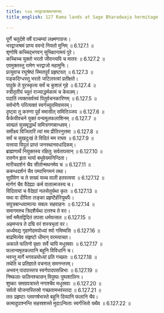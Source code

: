 ```yaml
---
title: १२७ भरद्वाजाश्रमागमनम्
title_english: 127 Rama lands at Sage Bharadwaja hermitage

---
```




पूर्णे चतुर्दशे वर्षे पञ्चम्यां लक्ष्मणाग्रजः।  
भरद्वाजश्रमं प्राप्य ववन्दे नियतो मुनिम् ॥ 6.127.1 ॥   
शृणोषि कच्चिद्भगवन् सुभिक्षानामयं पुरे।  
कच्चिच्च युक्तो भरतो जीवन्त्यपि च मातरः ॥ 6.127.2 ॥   
एवमुक्तस्तु रामेण भरद्वाजो महामुनिः।  
प्रत्युवाच रघुश्रेष्ठं स्मितपूर्वं प्रहृष्टवत् ॥ 6.127.3 ॥   
पङ्कदिग्धस्तु भरतो जटिलस्त्वां प्रतीक्षते।  
पादुके ते पुरस्कृत्य सर्वं च कुशलं गृहे ॥ 6.127.4 ॥   
स्त्रीतृतीयं च्युतं राज्याद्धर्मकामं च केवलम्।  
पदातिं त्यक्तसर्वस्वं पितुर्वचनकारिणम् ॥ 6.127.5 ॥   
सर्वभोगैः परित्यक्तं स्वर्गच्युतमिवामरम्।  
दृष्ट्वा तु करुणा पूर्वं ममासीत् समितिञ्जय ॥ 6.127.6 ॥   
कैकेयीवचने युक्तं वन्यमूलफलाशिनम् ॥ 6.127.7 ॥   
साम्प्रतं सुसमृद्धार्थं समित्रगणबान्धवम्।  
समीक्ष्य विजितारिं त्वां मम प्रीतिरनुत्तमा ॥ 6.127.8 ॥   
सर्वं च सुखदुःखं ते विदितं मम राघव ॥ 6.127.9 ॥   
यत्त्वया विपुलं प्राप्तं जनस्थानवधादिकम्।  
ब्राह्मणार्थे नियुक्तस्य रक्षितुः सर्वतापसान् ॥ 6.127.10 ॥   
रावणेन हृता भार्या बभूवेयमनिन्दिता।  
मारीचदर्शनं चैव सीतोन्मथनमेव च ॥ 6.127.11 ॥   
कबन्धदर्शनं चैव पम्पाभिगमनं तथा।  
सुग्रीवेण च ते सख्यं यच्च वाली हतस्त्वया ॥ 6.127.12 ॥   
मार्गणं चैव वैदेह्याः कर्म वातात्मजस्य च।  
विदितायां च वैदेह्यां नलसेतुर्यथा कृतः ॥ 6.127.13 ॥   
यथा वा दीपिता लङ्का प्रहृष्टैर्हरियूथपैः।  
सपुत्रबान्धवामात्यः सबलः सहवाहनः ॥ 6.127.14 ॥   
समागमश्च त्रिदशैर्यथा दत्तश्च ते वरः।  
सर्वं ममैतद्विदितं तपसा धर्मवत्सल ॥ 6.127.15 ॥   
अहमप्यत्र ते दद्मि वरं शस्त्रभृतां वर।  
अर्ध्यमद्य गृहाणेदमयोध्यां श्वो गमिष्यसि ॥ 6.127.16 ॥   
बाढमित्येव संहृष्टो धीमान् वरमयाचत।  
अकाले फलिनो वृक्षाः सर्वे चापि मधुस्रवाः ॥ 6.127.17 ॥   
फलान्यमृतकल्पानि बहूनि विविधानि च।  
भवन्तु मार्गे भगवन्नयोध्यां प्रति गच्छतः ॥ 6.127.18 ॥   
तथेति च प्रतिज्ञाते वचनात् समनन्तरम्।  
अभवन् पादपास्तत्र स्वर्गपादपसन्निभाः ॥ 6.127.19 ॥   
निष्फलाः फलिनश्चासन् विपुष्पाः पुष्पशालिनः।  
शुष्काः समग्रपत्रास्ते नगाश्चैव मधुस्रवाः ॥ 6.127.20 ॥   
सर्वतो योजनास्तिस्रो गच्छतामभवंस्तदा ॥ 6.127.21 ॥   
ततः प्रहृष्टाः प्लवगर्षभास्ते बहूनि दिव्यानि फलानि चैव।  
कामादुपाश्नन्ति सहस्रशस्ते मुदाऽन्विताः स्वर्गजितो यथैव ॥ 6.127.22 ॥   